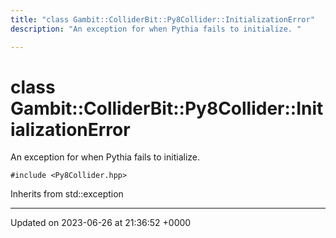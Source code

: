 ```yaml
---
title: "class Gambit::ColliderBit::Py8Collider::InitializationError"
description: "An exception for when Pythia fails to initialize. "

---
```


# class Gambit::ColliderBit::Py8Collider::InitializationError



An exception for when Pythia fails to initialize. 


`#include <Py8Collider.hpp>`

Inherits from std::exception

-------------------------------

Updated on 2023-06-26 at 21:36:52 +0000